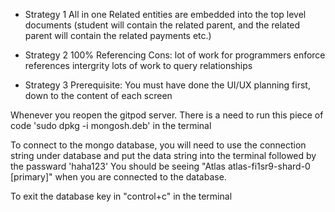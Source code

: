 - Strategy 1
All in one
Related entities are embedded into the top level documents (student will contain the related parent, and the related parent will contain the related payments etc.)

- Strategy 2
100% Referencing
Cons: lot of work for programmers
enforce references intergrity
lots of work to query relationships

- Strategy 3
Prerequisite: You must have done the UI/UX planning first, down to the content of each screen


Whenever you reopen the gitpod server. There is a need to run this piece of code 'sudo dpkg -i mongosh.deb' in the terminal 

To connect to the mongo database, you will need to use the connection string under database and put the data string into the terminal followed by the passward 'haha123'
You should be seeing "Atlas atlas-fi1sr9-shard-0 [primary]" when you are connected to the database. 

To exit the database key in "control+c" in the terminal
